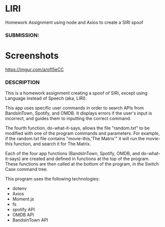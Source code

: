 # LIRI
Homework Assignment using node and Axios to create a SIRI spoof

### SUBMISSION:

# Screenshots
https://imgur.com/a/ofl5eCC

### DESCRIPTION

This is a homework assignment creating a spoof of SIRI, except using Language instead of Speech (aka, LIRI). 

This app uses specific user commands in order to search APIs from BandsInTown, Spotify, and OMDB. It displays errors if the user's input is incorrect, and guides them to inputting the correct command.

The fourth function, do-what-it-says, allows the file "random.txt" to be modified with one of the program commands and parameters. For example, if the random.txt file contains "movie-this,'The Matrix'" it will run the movie-this function, and search it for The Matrix.

Each of the four app functions (BandsInTown, Spotify, OMDB, and do-what-it-says) are created and defined in functions at the top of the program. These functions are then called at the bottom of the program, in the Switch Case command tree.



This program uses the following technologies:
* dotenv
* Axios
* Moment.js
* fs
* spotify API
* OMDB API
* BandsInTown API
